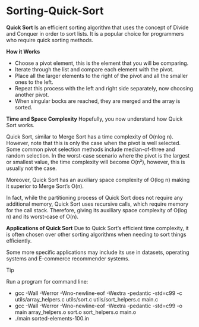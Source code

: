# Sorting-Quick-Sort

**Quick Sort**
Is an efficient sorting algorithm that uses the concept of Divide and Conquer in order to sort lists.
It is a popular choice for programmers who require quick sorting methods.

**How it Works**
- Choose a pivot element, this is the element that you will be comparing.
- Iterate through the list and compare each element with the pivot.
- Place all the larger elements to the right of the pivot and all the smaller ones to the left.
- Repeat this process with the left and right side separately, now choosing another pivot.
- When singular bocks are reached, they are merged and the array is sorted.

  
**Time and Space Complexity**
Hopefully, you now understand how Quick Sort works.

Quick Sort, similar to Merge Sort has a time complexity of O(nlog n). However, note that this is only the case when the pivot is well selected. Some common pivot selection methods include median-of-three and random selection. In the worst-case scenario where the pivot is the largest or smallest value, the time complexity will become O(n²), however, this is usually not the case.

Moreover, Quick Sort has an auxiliary space complexity of O(log n) making it superior to Merge Sort’s O(n).

In fact, while the partitioning process of Quick Sort does not require any additional memory, Quick Sort uses recursive calls, which require memory for the call stack. Therefore, giving its auxiliary space complexity of O(log n) and its worst-case of O(n).

**Applications of Quick Sort**
Due to Quick Sort’s efficient time complexity, it is often chosen over other sorting algorithms when needing to sort things efficiently.

Some more specific applications may include its use in datasets, operating systems and E-commerce recommender systems.


> [!tip]
> Run a program for command line:
> - gcc -Wall -Werror -Wno-newline-eof -Wextra -pedantic -std=c99 -c utils/array_helpers.c utils/sort.c utils/sort_helpers.c main.c
> - gcc -Wall -Werror -Wno-newline-eof -Wextra -pedantic -std=c99 -o main array_helpers.o sort.o sort_helpers.o main.o
> - ./main sorted-elements-100.in
